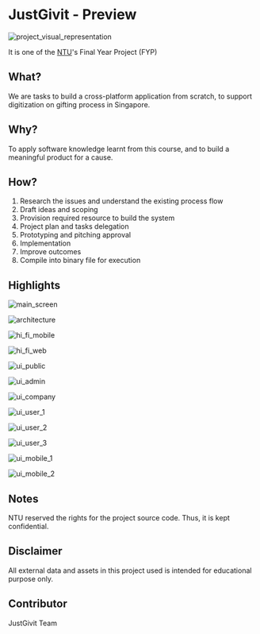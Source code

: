 # JustGivit - Preview

![project_visual_representation](./README.assets/project_visual_representation.webp)

It is one of the [NTU](https://www.ntu.edu.sg/)'s Final Year Project (FYP)

## What?

We are tasks to build a cross-platform application from scratch, to support digitization on gifting process in Singapore.

## Why?

To apply software knowledge learnt from this course, and to build a meaningful product for a cause.

## How?

1. Research the issues and understand the existing process flow
2. Draft ideas and scoping
3. Provision required resource to build the system
4. Project plan and tasks delegation
5. Prototyping and pitching approval
6. Implementation
7. Improve outcomes
8. Compile into binary file for execution

## Highlights

![main_screen](./README.assets/main_screen.webp)

![architecture](./README.assets/architecture.webp)

![hi_fi_mobile](./README.assets/hi_fi_mobile.webp)

![hi_fi_web](./README.assets/hi_fi_web.webp)

![ui_public](./README.assets/ui_public.webp)

![ui_admin](./README.assets/ui_admin.webp)

![ui_company](./README.assets/ui_company.webp)

![ui_user_1](./README.assets/ui_user_1.webp)

![ui_user_2](./README.assets/ui_user_2.webp)

![ui_user_3](./README.assets/ui_user_3.webp)

![ui_mobile_1](./README.assets/ui_mobile_1.webp)

![ui_mobile_2](./README.assets/ui_mobile_2.webp)

## Notes

NTU reserved the rights for the project source code. Thus, it is kept confidential.

## Disclaimer

All external data and assets in this project used is intended for educational purpose only.

## Contributor

JustGivit Team
